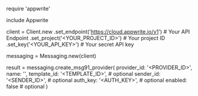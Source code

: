 require 'appwrite'

include Appwrite

client = Client.new
    .set_endpoint('https://cloud.appwrite.io/v1') # Your API Endpoint
    .set_project('<YOUR_PROJECT_ID>') # Your project ID
    .set_key('<YOUR_API_KEY>') # Your secret API key

messaging = Messaging.new(client)

result = messaging.create_msg91_provider(
    provider_id: '<PROVIDER_ID>',
    name: '<NAME>',
    template_id: '<TEMPLATE_ID>', # optional
    sender_id: '<SENDER_ID>', # optional
    auth_key: '<AUTH_KEY>', # optional
    enabled: false # optional
)
